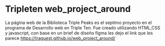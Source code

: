 # Tripleten web_project_around

La página web de la Biblioteca Triple Peaks es el septimo proyecto en el programa de Desarrollo web en Triple Ten. Fue creado utilizando HTML,CSS y javascript, con base en un brief de diseño figma
les dejo el link que les parece
https://traguest.github.io/web_project_around/
